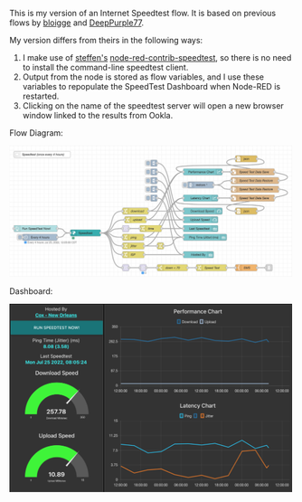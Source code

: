 This is my version of an Internet Speedtest flow. It is based on previous flows by <a href="https://flows.nodered.org/flow/b79e4d9cfc4b474b9975a8bb3b80fb64" target="_blank">bloigge</a> and <a href="https://flows.nodered.org/flow/e3e8c7f4807f383ab85d61ff2dfda208" target="_blank">DeepPurple77</a>.

My version differs from theirs in the following ways:

1. I make use of <a href="https://flows.nodered.org/user/steffen" target="_blank">steffen's</a> <a href="https://flows.nodered.org/node/node-red-contrib-speedtest" target="_blank">node-red-contrib-speedtest</a>, so there is no need to install the command-line speedtest client.
2. Output from the node is stored as flow variables, and I use these variables to repopulate the SpeedTest Dashboard when Node-RED is restarted.
3. Clicking on the name of the speedtest server will open a new browser window linked to the results from Ookla.

Flow Diagram:

<img src="https://raw.githubusercontent.com/ashokaiyar/NodeRedSpeedTest/main/Screen%20Shot%202022-07-25%20at%2011.58.49.png" alt="SpeedTest Flow" style="width:500px;height:232px;">

Dashboard:

<img src="https://raw.githubusercontent.com/ashokaiyar/NodeRedSpeedTest/main/Screen%20Shot%202022-07-25%20at%2011.27.56.png" alt="SpeedTest Dashboard" style="width:500px;height:333px;">
